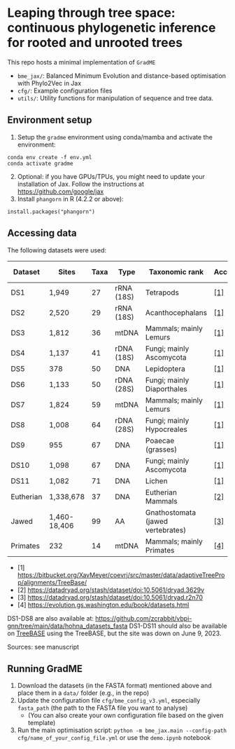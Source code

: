 # Leaping through tree space: continuous phylogenetic inference for rooted and unrooted trees

This repo hosts a minimal implementation of ```GradME```
* ```bme_jax/```: Balanced Minimum Evolution and distance-based optimisation with Phylo2Vec in Jax
* ```cfg/```: Example configuration files
* ```utils/```: Utility functions for manipulation of sequence and tree data.

## Environment setup
1. Setup the ```gradme``` environment using conda/mamba and activate the environment:
```
conda env create -f env.yml
conda activate gradme
```
2. Optional: if you have GPUs/TPUs, you might need to update your installation of Jax. Follow the instructions at https://github.com/google/jax
3. Install ```phangorn``` in R (4.2.2 or above):
```
install.packages("phangorn")
```

## Accessing data
The following datasets were used:

| Dataset   | Sites        | Taxa | Type       | Taxonomic rank                    | Access                                                                                             | TreeBASE ID |
|-----------|--------------|------|------------|-----------------------------------|----------------------------------------------------------------------------------------------------|-------------|
| DS1       | 1,949        | 27   | rRNA (18S) | Tetrapods                         | [[1]](https://bitbucket.org/XavMeyer/coevrj/src/master/data/adaptiveTreeProp/alignments/TreeBase/) | M2017  |
| DS2       | 2,520        | 29   | rRNA (18S) | Acanthocephalans                  | [[1]](https://bitbucket.org/XavMeyer/coevrj/src/master/data/adaptiveTreeProp/alignments/TreeBase/) | M2131  |
| DS3       | 1,812        | 36   | mtDNA      | Mammals; mainly Lemurs            | [[1]](https://bitbucket.org/XavMeyer/coevrj/src/master/data/adaptiveTreeProp/alignments/TreeBase/) | M127   |
| DS4       | 1,137        | 41   | rDNA (18S) | Fungi; mainly Ascomycota          | [[1]](https://bitbucket.org/XavMeyer/coevrj/src/master/data/adaptiveTreeProp/alignments/TreeBase/) | M487   |
| DS5       | 378          | 50   | DNA        | Lepidoptera                       | [[1]](https://bitbucket.org/XavMeyer/coevrj/src/master/data/adaptiveTreeProp/alignments/TreeBase/) | M2907  |
| DS6       | 1,133        | 50   | rDNA (28S) | Fungi; mainly Diaporthales        | [[1]](https://bitbucket.org/XavMeyer/coevrj/src/master/data/adaptiveTreeProp/alignments/TreeBase/) | M220   |
| DS7       | 1,824        | 59   | mtDNA      | Mammals; mainly Lemurs            | [[1]](https://bitbucket.org/XavMeyer/coevrj/src/master/data/adaptiveTreeProp/alignments/TreeBase/) | M2449  |
| DS8       | 1,008        | 64   | rDNA (28S) | Fungi; mainly Hypocreales         | [[1]](https://bitbucket.org/XavMeyer/coevrj/src/master/data/adaptiveTreeProp/alignments/TreeBase/) | M2261  |
| DS9       | 955          | 67   | DNA        | Poaecae (grasses)                 | [[1]](https://bitbucket.org/XavMeyer/coevrj/src/master/data/adaptiveTreeProp/alignments/TreeBase/) | M2389  |
| DS10      | 1,098        | 67   | DNA        | Fungi; mainly Ascomycota          | [[1]](https://bitbucket.org/XavMeyer/coevrj/src/master/data/adaptiveTreeProp/alignments/TreeBase/) | M2152  |
| DS11      | 1,082        | 71   | DNA        | Lichen                            | [[1]](https://bitbucket.org/XavMeyer/coevrj/src/master/data/adaptiveTreeProp/alignments/TreeBase/) | M2274  |
| Eutherian | 1,338,678    | 37   | DNA        | Eutherian Mammals                 | [[2]](https://datadryad.org/stash/dataset/doi:10.5061/dryad.3629v) |
| Jawed     | 1,460-18,406 | 99   | AA         | Gnathostomata (jawed vertebrates) | [[3]](https://datadryad.org/stash/dataset/doi:10.5061/dryad.r2n70) |
| Primates  | 232          | 14   | mtDNA      | Mammals; mainly Primates          | [[4]](https://evolution.gs.washington.edu/book/datasets.html) |

* [1] https://bitbucket.org/XavMeyer/coevrj/src/master/data/adaptiveTreeProp/alignments/TreeBase/
* [2] https://datadryad.org/stash/dataset/doi:10.5061/dryad.3629v
* [3] https://datadryad.org/stash/dataset/doi:10.5061/dryad.r2n70
* [4] https://evolution.gs.washington.edu/book/datasets.html


DS1-DS8 are also available at: https://github.com/zcrabbit/vbpi-gnn/tree/main/data/hohna_datasets_fasta
DS1-DS11 should also be available on [TreeBASE](https://treebase.org/treebase-web/home.html) using the TreeBASE, but the site was down on June 9, 2023.

Sources: see manuscript

## Running GradME
1. Download the datasets (in the FASTA format) mentioned above and place them in a ```data/``` folder (e.g., in the repo)
2. Update the configuration file ```cfg/bme_config_v3.yml```, especially ```fasta_path``` (the path to the FASTA file you want to analyse)
    * (You can also create your own configuration file based on the given template)
3. Run the main optimisation script: ```python -m bme_jax.main --config-path cfg/name_of_your_config_file.yml``` or use the ```demo.ipynb``` notebook
